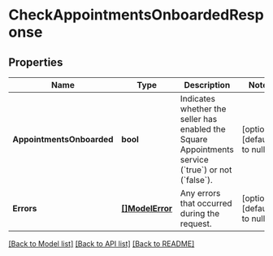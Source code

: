 # CheckAppointmentsOnboardedResponse

## Properties
Name | Type | Description | Notes
------------ | ------------- | ------------- | -------------
**AppointmentsOnboarded** | **bool** | Indicates whether the seller has enabled the Square Appointments service (&#x60;true&#x60;) or not (&#x60;false&#x60;). | [optional] [default to null]
**Errors** | [**[]ModelError**](Error.md) | Any errors that occurred during the request. | [optional] [default to null]

[[Back to Model list]](../README.md#documentation-for-models) [[Back to API list]](../README.md#documentation-for-api-endpoints) [[Back to README]](../README.md)

